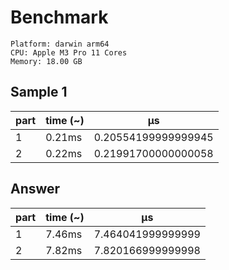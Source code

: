 # Benchmark

```
Platform: darwin arm64
CPU: Apple M3 Pro 11 Cores
Memory: 18.00 GB
```

## Sample 1

| part | time (~) | μs                  |
| ---- | -------- | ------------------- |
| 1    | 0.21ms   | 0.20554199999999945 |
| 2    | 0.22ms   | 0.21991700000000058 |

## Answer

| part | time (~) | μs                |
| ---- | -------- | ----------------- |
| 1    | 7.46ms   | 7.464041999999999 |
| 2    | 7.82ms   | 7.820166999999998 |
